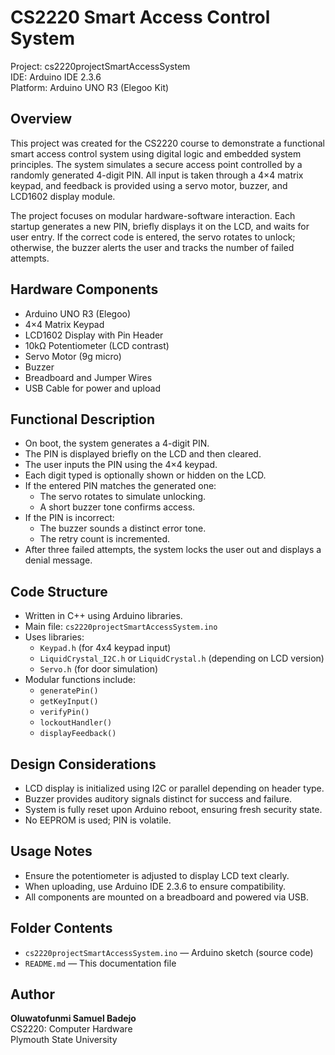 # CS2220 Smart Access Control System
Project: cs2220projectSmartAccessSystem  
IDE: Arduino IDE 2.3.6  
Platform: Arduino UNO R3 (Elegoo Kit)  

## Overview

This project was created for the CS2220 course to demonstrate a functional smart access control system using digital logic and embedded system principles. The system simulates a secure access point controlled by a randomly generated 4-digit PIN. All input is taken through a 4×4 matrix keypad, and feedback is provided using a servo motor, buzzer, and LCD1602 display module.

The project focuses on modular hardware-software interaction. Each startup generates a new PIN, briefly displays it on the LCD, and waits for user entry. If the correct code is entered, the servo rotates to unlock; otherwise, the buzzer alerts the user and tracks the number of failed attempts.

## Hardware Components

- Arduino UNO R3 (Elegoo)
- 4×4 Matrix Keypad
- LCD1602 Display with Pin Header
- 10kΩ Potentiometer (LCD contrast)
- Servo Motor (9g micro)
- Buzzer
- Breadboard and Jumper Wires
- USB Cable for power and upload

## Functional Description

- On boot, the system generates a 4-digit PIN.
- The PIN is displayed briefly on the LCD and then cleared.
- The user inputs the PIN using the 4×4 keypad.
- Each digit typed is optionally shown or hidden on the LCD.
- If the entered PIN matches the generated one:
  - The servo rotates to simulate unlocking.
  - A short buzzer tone confirms access.
- If the PIN is incorrect:
  - The buzzer sounds a distinct error tone.
  - The retry count is incremented.
- After three failed attempts, the system locks the user out and displays a denial message.

## Code Structure

- Written in C++ using Arduino libraries.
- Main file: `cs2220projectSmartAccessSystem.ino`
- Uses libraries:
  - `Keypad.h` (for 4x4 keypad input)
  - `LiquidCrystal_I2C.h` or `LiquidCrystal.h` (depending on LCD version)
  - `Servo.h` (for door simulation)
- Modular functions include:
  - `generatePin()`
  - `getKeyInput()`
  - `verifyPin()`
  - `lockoutHandler()`
  - `displayFeedback()`

## Design Considerations

- LCD display is initialized using I2C or parallel depending on header type.
- Buzzer provides auditory signals distinct for success and failure.
- System is fully reset upon Arduino reboot, ensuring fresh security state.
- No EEPROM is used; PIN is volatile.

## Usage Notes

- Ensure the potentiometer is adjusted to display LCD text clearly.
- When uploading, use Arduino IDE 2.3.6 to ensure compatibility.
- All components are mounted on a breadboard and powered via USB.

## Folder Contents

- `cs2220projectSmartAccessSystem.ino` — Arduino sketch (source code)
- `README.md` — This documentation file


## Author

**Oluwatofunmi Samuel Badejo**  
CS2220: Computer Hardware  
Plymouth State University
